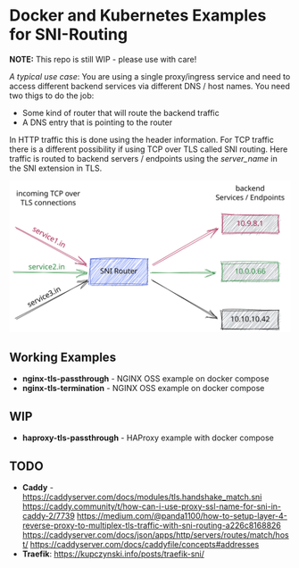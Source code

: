 # Docker and Kubernetes Examples for SNI-Routing

**NOTE:** This repo is still WIP - please use with care!

*A typical use case*: You are using a single proxy/ingress service and need to access different backend services via different DNS / host names. You need two thigs to do the job:
- Some kind of router that will route the backend traffic
- A DNS entry that is pointing to the router

In HTTP traffic this is done using the header information. For TCP traffic there is a different possibility if using TCP over TLS called SNI routing. Here traffic is routed to backend servers / endpoints using the *server_name* in the SNI extension in TLS.

![SNI Routing](./assets/SNI-Routing.svg)

## Working Examples
- **nginx-tls-passthrough** - NGINX OSS example on docker compose
- **nginx-tls-termination** - NGINX OSS example on docker compose

## WIP
- **haproxy-tls-passthrough** - HAProxy example with docker compose

## TODO
- **Caddy** - https://caddyserver.com/docs/modules/tls.handshake_match.sni https://caddy.community/t/how-can-i-use-proxy-ssl-name-for-sni-in-caddy-2/7739 https://medium.com/@panda1100/how-to-setup-layer-4-reverse-proxy-to-multiplex-tls-traffic-with-sni-routing-a226c8168826 https://caddyserver.com/docs/json/apps/http/servers/routes/match/host/ https://caddyserver.com/docs/caddyfile/concepts#addresses 
- **Traefik**: https://kupczynski.info/posts/traefik-sni/

